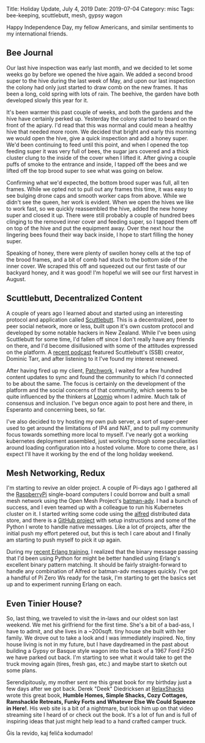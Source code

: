 Title: Holiday Update, July 4, 2019
Date: 2019-07-04
Category: misc
Tags: bee-keeping, scuttlebutt, mesh, gypsy wagon


Happy Independence Day, my fellow Americans, and similar sentiments to my
international friends.

## Bee Journal

Our last hive inspection was early last month, and we decided to let some weeks
go by before we opened the hive again. We added a second brood super to the hive
during the last week of May, and upon our last inspection the colony had only
just started to draw comb on the new frames. It has been a long, cold spring
with lots of rain. The beehive, the garden have both developed slowly this year
for it.

It's been warmer this past couple of weeks, and both the gardens and the hive
have certainly perked up. Yesterday the colony started to beard on the front of
the apiary. I'd read that this was normal and could mean a healthy hive that
needed more room. We decided that bright and early this morning we would open
the hive, give a quick inspection and add a honey super. We'd been continuing to
feed until this point, and when I opened the top feeding super it was very full
of bees, the sugar jars covered and a thick cluster clung to the inside of the
cover when I lifted it. After giving a couple puffs of smoke to the entrance and
inside, I tapped off the bees and we lifted off the top brood super to see what
was going on below.

Confirming what we'd expected, the bottom brood super was full, all ten frames.
While we opted not to pull out any frames this time, it was easy to see bulging
drone caps and smooth worker caps from above. While we didn't see the queen, her
work is evident. When we open the hives we like to work fast, so we quickly
reassembled the hive, added the new honey super and closed it up. There were
still probably a couple of hundred bees clinging to the removed inner cover and
feeding super, so I tapped them off on top of the hive and put the equipment
away. Over the next hour the lingering bees found their way back inside, I hope
to start filling the honey super.

Speaking of honey, there were plenty of swollen honey cells at the top of the
brood frames, and a bit of comb had stuck to the bottom side of the inner cover.
We scraped this off and squeezed out our first taste of our backyard honey, and
it was good! I'm hopeful we will see our first harvest in August.

## Scuttlebutt, Decentralized Content

A couple of years ago I learned about and started using an interesting protocol
and application called [Scuttlebutt](https://scuttlebutt.nz). This is a
decentralized, peer to peer social network, more or less, built upon it's own
custom protocol and developed by some notable hackers in New Zealand. While I've
been using Scuttlebutt for some time, I'd fallen off since I don't really have
any friends on there, and I'd become disillusioned with some of the attitudes
expressed on the platform. A [recent
podcast](https://soundcloud.com/epicenterbitcoin/eb-290) featured Scuttlebutt's
(SSB) creator, Dominic Tarr, and after listening to it I've found my interest
renewed.

After having fired up my client, [Patchwork](https://github.com/ssbc/patchwork),
I waited for a few hundred content updates to sync and found the community to
which I'd connected to be about the same. The focus is certainly on the
development of the platform and the social concerns of that community, which
seems to be quite influenced by the thinkers at
[Loomio](https://www.loomio.org/) whom I admire. Much talk of consensus and
inclusion. I've begun once again to post here and there, in Esperanto and
concerning bees, so far.

I've also decided to try hosting my own pub server, a sort of super-peer used to
get around the limitations of IP4 and NAT, and to pull my community focus
towards something more local to myself. I've nearly got a working kubernetes
deployment assembled, just working through some peculiarities around loading
configuration into a hosted volume. More to come there, as I expect I'll have it
working by the end of the long holiday weekend.

## Mesh Networking, Redux

I'm starting to revive an older project. A couple of Pi-days ago I gathered all
the [RaspberryPi](https://www.raspberrypi.org/) single-board computers I could
borrow and built a small mesh network using the Open Mesh Project's
[batman-adv](https://www.open-mesh.org/projects/batman-adv/wiki). I had a bunch
of success, and I even teamed up with a colleague to run his Kubernetes cluster
on it. I started writing some code using the
[alfred](https://www.open-mesh.org/projects/alfred/wiki) distributed data store,
and there is a [GitHub project](https://github.com/coyote240/alfred-client) with
setup instructions and some of the Python I wrote to handle native messages.
Like a lot of projects, after the initial push my effort petered out, but this
is tech I care about and I finally am starting to push myself to pick it up
again.

During my [recent Erlang training]({filename}/erlang-training.md), I
realized that the binary message passing that I'd been using Python for might be
better handled using Erlang's excellent binary pattern matching. It should be
fairly straight-forward to handle any combination of Alfred or batman-adv
messages quickly. I've got a handful of Pi Zero Ws ready for the task, I'm
starting to get the basics set up and to experiment running Erlang on each.

## Even Tinier House?

So, last thing, we traveled to visit the in-laws and our oldest son last
weekend. We met his girlfriend for the first time. She's a bit of a bad-ass, I
have to admit, and she lives in a ~200sqft. tiny house she built with her
family. We drove out to take a look and I was immediately inspired. No, tiny
house living is not in my future, but I have daydreamed in the past about
building a Gypsy or Basque style wagon into the back of a 1967 Ford F250 we have
parked out back. I'm starting to see what it would take to get the truck moving
again (tires, fresh gas, etc.) and maybe start to sketch out some plans.

Serendipitously, my mother sent me this great book for my birthday just a few
days after we got back. Derek "Deek" Diedricksen at
[RelaxShacks](https://relaxshacks.blogspot.com/) wrote this great book, __Humble
Homes, Simple Shacks, Cozy Cottages, Ramshackle Retreats, Funky Forts and
Whatever Else We Could Squeeze in Here!__. His web site is a bit of a nightmare,
but look him up on that video streaming site I heard of or check out the book.
It's a lot of fun and is full of inspiring ideas that just might help lead to a
hand crafted camper truck.

Ĝis la revido, kaj feliĉa kodumado!
